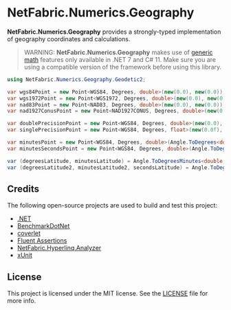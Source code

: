 ﻿# NetFabric.Numerics.Geography

**NetFabric.Numerics.Geography** provides a strongly-typed implementation of geography coordinates and calculations.

> WARNING: 
> **NetFabric.Numerics.Geography** makes use of [generic math](https://learn.microsoft.com/en-us/dotnet/standard/generics/math) features only available in .NET 7 and C# 11.
> Make sure you are using a compatible version of the framework before using this library.

``` csharp
using NetFabric.Numerics.Geography.Geodetic2;

var wgs84Point = new Point<WGS84, Degrees, double>(new(0.0), new(0.0));                 // LatLon point using WGS84 datum
var wgs1972Point = new Point<WGS1972, Degrees, double>(new(0.0), new(0.0));             // LatLon point using WGS1972 datum
var nad83Point = new Point<NAD83, Degrees, double>(new(0.0), new(0.0));                 // LatLon point using NAD83 datum
var nad1927ConusPoint = new Point<NAD1927CONUS, Degrees, double>(new(0.0), new(0.0));   // LatLon point using NAD1927CONUS datum

var doublePrecisionPoint = new Point<WGS84, Degrees, double>(new(0.0), new(0.0));       // LatLon point with double precision
var singlePrecisionPoint = new Point<WGS84, Degrees, float>(new(0.0f), new(0.0f));      // LatLon point with single precision

var minutesPoint = new Point<WGS84, Degrees, double>(Angle.ToDegrees<double>(0, 0.0), Angle.ToDegrees<double>(0, 0.0));               // LatLon point using degrees and minutes
var minutesSecondsPoint = new Point<WGS84, Degrees, double>(Angle.ToDegrees<double>(0, 0, 0.0), Angle.ToDegrees<double>(0, 0, 0.0));  // LatLon point using degrees, minutes and seconds

var (degreesLatitude, minutesLatitude) = Angle.ToDegreesMinutes<double, int, double>(wgs84Point.Latitude);                                // Convert latitude to degrees and minutes
var (degreesLatitude2, minutesLatitude2, secondsLatitude) = Angle.ToDegreesMinutesSeconds<double, int, int, double>(wgs84Point.Latitude); // Convert latitude to degrees, minutes, and seconds
```

## Credits

The following open-source projects are used to build and test this project:

- [.NET](https://github.com/dotnet)
- [BenchmarkDotNet](https://github.com/dotnet/BenchmarkDotNet)
- [coverlet](https://github.com/coverlet-coverage/coverlet)
- [Fluent Assertions](https://github.com/fluentassertions/fluentassertions)
- [NetFabric.Hyperlinq.Analyzer](https://github.com/NetFabric/NetFabric.Hyperlinq.Analyzer)
- [xUnit](https://github.com/xunit/xunit)

## License

This project is licensed under the MIT license. See the [LICENSE](https://github.com/NetFabric/NetFabric.Numerics/blob/main/README.md) file for more info.